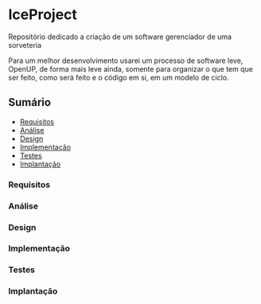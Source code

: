 # IceProject
Repositório dedicado a criação de um software gerenciador de uma sorveteria

Para um melhor desenvolvimento usarei um processo de software leve, OpenUP, de forma mais leve ainda,
somente para organizar o que tem que ser feito, como será feito e o código em si, em um modelo de ciclo.

## Sumário
- [Requisitos](#requisitos)
- [Análise](#análise)
- [Design](#design)
- [Implementação](#implementação)
- [Testes](#testes)
- [Implantação](#implantação)

### Requisitos
### Análise
### Design
### Implementação
### Testes
### Implantação
